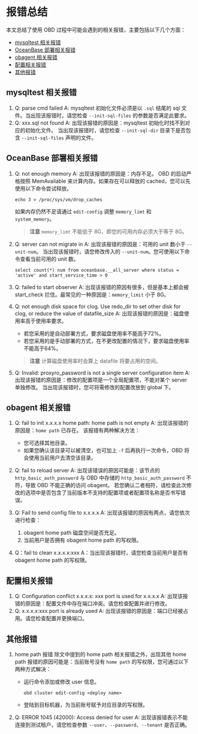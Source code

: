 # 报错总结

本文总结了使用 OBD 过程中可能会遇到的相关报错，主要包括以下几个方面：

- [mysqltest 相关报错](./报错总结.md/#mysqltest-相关报错)
- [OceanBase 部署相关报错](./报错总结.md/#oceanbase-部署相关报错)
- [obagent 相关报错](./报错总结.md/#obagent-相关报错)
- [配置相关报错](./报错总结.md/#配置相关报错)
- [其他报错](./报错总结.md/#其他报错)

## mysqltest 相关报错

1. Q: parse cmd failed
   A: mysqltest 初始化文件必须是以 `.sql` 结尾的 sql 文件。当出现该报错时，请您检查 `--init-sql-files` 的参数是否满足此要求。
2. Q: xxx.sql not found
   A: 出现该报错的原因是：mysqltest 初始化时找不到对应的初始化文件。
   当出现该报错时，请您检查 `--init-sql-dir` 目录下是否包含 `--init-sql-files` 声明的文件。

## OceanBase 部署相关报错

1. Q: not enough memory
   A: 出现该报错的原因是：内存不足。
   OBD 的启动严格按照 MemAvailable 来计算内存。如果存在可以释放的 cached，您可以先使用以下命令尝试释放。

   ```shell
   echo 3 > /proc/sys/vm/drop_caches
   ```

   如果内存仍然不足请通过 `edit-config` 调整 `memory_limt` 和 `system_memory`。

   >**注意**
   >`memory_limt` 不能低于 8G，即您的可用内存必须大于等于 8G。
2. Q: server can not migrate in
   A: 出现该报错的原因是：可用的 unit 数小于 `--unit-num`。
   当出现该报错时，请您修改传入的 `--unit-num`。您可使用以下命令查看当前可用的 unit 数。

   ```mysql
   select count(*) num from oceanbase.__all_server where status = 'active' and start_service_time > 0
   ```

3. Q: failed to start observer
   A: 出现该报错的原因有很多，但是基本上都会被 start_check 拦住。最常见的一种原因是：`memory_limit` 小于 8G。

4. Q: not enough disk space for clog. Use redo_dir to set other disk for clog, or reduce the value of datafile_size
   A: 出现该报错的原因是：磁盘使用率高于使用率要求。
   - 若您采用的是自动部署方式，要求磁盘使用率不能高于72%。
   - 若您采用的是手动部署的方式，在不更改配置的情况下，要求磁盘使用率不能高于64%。
   >**注意**
   >计算磁盘使用率时会算上 datafile 将要占用的空间。

5. Q: Invalid: proxyro_password is not a single server configuration item
   A: 出现该报错的原因是：修改的配置项是一个全局配置项，不能对某个 server 单独修改。
   当出现该报错时，您可将需修改的配置改放到 global 下。

## obagent 相关报错

1. Q: fail to init x.x.x.x home path: home path is not empty
   A: 出现该报错的原因是：`home path` 已存在。
   该报错有两种解决方法：
   - 您可选择其他目录。
   - 如果您确认该目录可以被清空，也可加上 `-f` 后再执行一次命令，OBD 将会使用当前用户去清空该目录。

2. Q: fail to reload server
   A: 出现该错误的原因可能是：该节点的 `http_basic_auth_password` 与 OBD 中存储的 `http_basic_auth_password` 不符，导致 OBD 不能正确的访问 obagent。
   若您确认二者相符，请检查此次修改的选项中是否包含了当前版本不支持的配置项或者配置项名称是否书写错误。
3. Q: Fail to send config file to x.x.x.x
   A: 出现该报错的原因有两点，请您依次进行检查：
   1. obagent home path 磁盘空间是否充足。
   2. 当前用户是否拥有 obagent home path 的写权限。
4. Q：fail to clean x.x.x.x:xxx
   A：当出现该报错时，请您检查当前用户是否有 obagent home path 的写权限。

## 配置相关报错

1. Q: Configuration conflict x.x.x.x: xxx port is used for x.x.x.x
   A: 出现该报错的原因是：配置文件中存在端口冲突。请您检查配置并进行修改。
2. Q: x.x.x.x:xxx port is already used
   A: 出现该报错的原因是：端口已经被占用。请您检查配置并更换端口。

## 其他报错

1. home path 报错
   除文中提到的 home path 相关报错之外，出现其他 home path 报错的原因可能是：当前账号没有 `home path` 的写权限，您可通过以下两种方式解决：
   - 运行命令添加或修改 user 信息。

     ```shell
     obd cluster edit-config <deploy name>
     ```

   - 登陆到目标机器，为当前账号赋予对应目录的写权限。
2. Q: ERROR 1045 (42000): Access denied for user
   A: 出现该报错表示不能连接到测试租户，请您检查参数 `--user`、`--password`、`--tenant` 是否正确。
